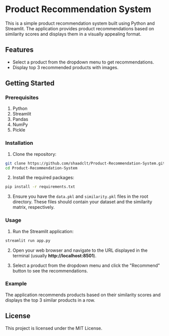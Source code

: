# Product Recommendation System
This is a simple product recommendation system built using Python and Streamlit. The application provides product recommendations based on similarity scores and displays them in a visually appealing format.

## Features
- Select a product from the dropdown menu to get recommendations.
- Display top 3 recommended products with images.

## Getting Started
### Prerequisites
1. Python 
2. Streamlit
3. Pandas
4. NumPy
5. Pickle

### Installation
1. Clone the repository:
```bash
git clone https://github.com/shaadclt/Product-Recommendation-System.git
cd Product-Recommendation-System
```
2. Install the required packages:
```bash
pip install -r requirements.txt
```

3. Ensure you have the `data.pkl` and `similarity.pkl` files in the root directory. These files should contain your dataset and the similarity matrix, respectively.

### Usage
1. Run the Streamlit application:
```bash
streamlit run app.py
```
2. Open your web browser and navigate to the URL displayed in the terminal (usually **http://localhost:8501**).

3. Select a product from the dropdown menu and click the "Recommend" button to see the recommendations.

### Example
The application recommends products based on their similarity scores and displays the top 3 similar products in a row.


## License
This project is licensed under the MIT License.
